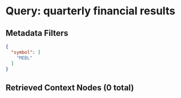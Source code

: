 # Query: quarterly financial results

## Metadata Filters
```json
{
  "symbol": [
    "MEBL"
  ]
}
```

## Retrieved Context Nodes (0 total)

